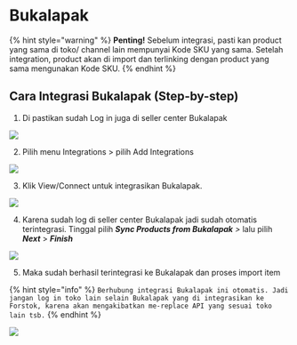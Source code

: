 # Bukalapak

{% hint style="warning" %}
**Penting!**  Sebelum integrasi, pasti kan product yang sama di toko/ channel lain mempunyai Kode SKU yang sama. Setelah integration, product akan di import dan terlinking dengan product yang sama mengunakan Kode SKU.
{% endhint %}

## Cara Integrasi Bukalapak \(Step-by-step\)

1. Di pastikan sudah Log in juga di seller center Bukalapak

![](https://s3.amazonaws.com/cdn.freshdesk.com/data/helpdesk/attachments/production/48064002082/original/AOFi7TmG6FgvDhCF0mpCg7C6AIdju7Mdrg.png?1602442936)

2. Pilih menu Integrations &gt; pilih Add Integrations 

![](https://s3.amazonaws.com/cdn.freshdesk.com/data/helpdesk/attachments/production/48064002095/original/TIV02AYys5SyDmE4kf83MK2H7IFY0DVVNw.png?1602442969)

3. Klik View/Connect untuk integrasikan Bukalapak.

![](https://s3.amazonaws.com/cdn.freshdesk.com/data/helpdesk/attachments/production/48064002110/original/P1Tc-L3qzst1s8Kt_e2D6YGS2curp7Aj-Q.png?1602443038)

4. Karena sudah log di seller center Bukalapak jadi sudah otomatis terintegrasi. Tinggal pilih _**Sync Products from Bukalapak**  &gt;_ lalu pilih _**Next**_ &gt; _**Finish**_

![](https://s3.amazonaws.com/cdn.freshdesk.com/data/helpdesk/attachments/production/48064002154/original/8LBmIzARiOAgTaXK9ZFYsteSNQAU_Orodw.png?1602443163)

5. Maka sudah berhasil terintegrasi ke Bukalapak dan proses import item

{% hint style="info" %}
`Berhubung integrasi Bukalapak ini otomatis. Jadi jangan log in toko lain selain Bukalapak yang di integrasikan ke Forstok, karena akan mengakibatkan me-replace API yang sesuai toko lain tsb.`
{% endhint %}

![](https://s3.amazonaws.com/cdn.freshdesk.com/data/helpdesk/attachments/production/48064002287/original/5pcHku-Gpyxfj_u4o7ttAN_umGQs6txBrQ.png?1602443461)

